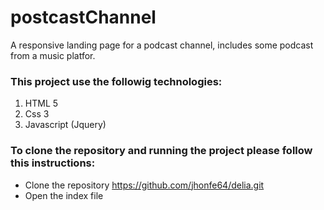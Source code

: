 # postcastChannel


A responsive landing page for a podcast channel, includes some podcast from a music platfor.


### This project use the followig technologies:

1. HTML 5
2. Css 3
3. Javascript (Jquery)

### To clone the repository and running the project please follow this instructions:

- Clone the repository https://github.com/jhonfe64/delia.git
- Open the index file

